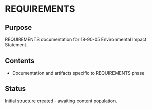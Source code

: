 # REQUIREMENTS

## Purpose
REQUIREMENTS documentation for 18-90-05 Environmental Impact Statement.

## Contents
- Documentation and artifacts specific to REQUIREMENTS phase

## Status
Initial structure created - awaiting content population.
